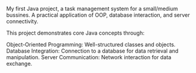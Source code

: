 My first Java project, a task management system for a small/medium bussines.
A practical application of OOP, database interaction, and server connectivity.

This project demonstrates core Java concepts through:

Object-Oriented Programming: Well-structured classes and objects.
Database Integration: Connection to a database for data retrieval and manipulation.
Server Communication: Network interaction for data exchange.

